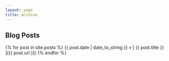 ```yaml
---
layout: page
title: Archive
---
```


## Blog Posts

{% for post in site.posts %}
{{ post.date | date_to_string }} &raquo; [ {{ post.title }} ]({{ post.url }})
{% endfor %}
